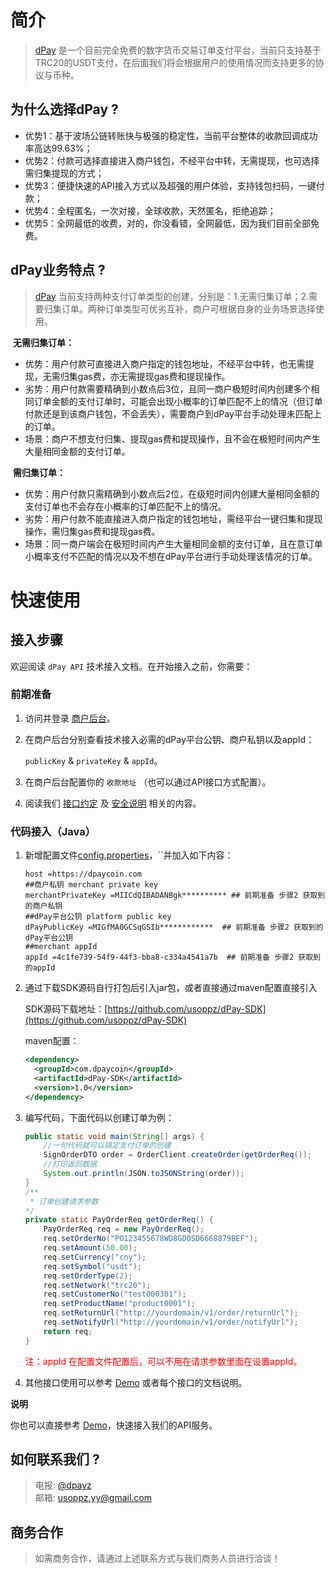 # 简介

> [dPay](https://os.dpaycoin.com/) 是一个目前完全免费的数字货币交易订单支付平台，当前只支持基于TRC20的USDT支付，在后面我们将会根据用户的使用情况而支持更多的协议与币种。

## 为什么选择dPay ?

- 优势1：基于波场公链转账快与极强的稳定性，当前平台整体的收款回调成功率高达99.63%；
- 优势2：付款可选择直接进入商户钱包，不经平台中转，无需提现，也可选择需归集提现的方式；
- 优势3：便捷快速的API接入方式以及超强的用户体验，支持钱包扫码，一键付款；
- 优势4：全程匿名，一次对接，全球收款，天然匿名，拒绝追踪；
- 优势5：全网最低的收费，对的，你没看错，全网最低，因为我们目前全部免费。

## dPay业务特点 ?
> [dPay](https://os.dpaycoin.com/) 当前支持两种支付订单类型的创建，分别是：1.无需归集订单；2.需要归集订单。两种订单类型可优劣互补，商户可根据自身的业务场景选择使用。

​	**无需归集订单：**

- 优势：用户付款可直接进入商户指定的钱包地址，不经平台中转，也无需提现，无需归集gas费，亦无需提现gas费和提现操作。
- 劣势：用户付款需要精确到小数点后3位，且同一商户极短时间内创建多个相同订单金额的支付订单时，可能会出现小概率的订单匹配不上的情况（但订单付款还是到该商户钱包，不会丢失），需要商户到dPay平台手动处理未匹配上的订单。
- 场景：商户不想支付归集、提现gas费和提现操作，且不会在极短时间内产生大量相同金额的支付订单。

​	**需归集订单：**

- 优势：用户付款只需精确到小数点后2位，在级短时间内创建大量相同金额的支付订单也不会存在小概率的订单匹配不上的情况。
- 劣势：用户付款不能直接进入商户指定的钱包地址，需经平台一键归集和提现操作，需归集gas费和提现gas费。
- 场景：同一商户端会在极短时间内产生大量相同金额的支付订单，且在意订单小概率支付不匹配的情况以及不想在dPay平台进行手动处理该情况的订单。

# 快速使用

## 接入步骤

欢迎阅读 `dPay API` 技术接入文档。在开始接入之前，你需要：

### 前期准备

1. 访问并登录 [商户后台](https://dpaycoin.com/login.html)。

2. 在商户后台分别查看技术接入必需的dPay平台公钥、商户私钥以及appId：

   `publicKey` & `privateKey` & `appId`。

3. 在商户后台配置你的 `收款地址` （也可以通过API接口方式配置）。

4. 阅读我们 [接口约定](https://usoppz.github.io/dPay/#/interface_desc) 及 [安全说明](https://usoppz.github.io/dPay/#/security_desc) 相关的内容。

### 代码接入（Java）

1. 新增配置文件<u>config.properties</u>，``并加入如下内容：

   ```properties
   host =https://dpaycoin.com
   ##商户私钥 merchant private key
   merchantPrivateKey =MIICdQIBADANBgk********** ## 前期准备 步骤2 获取到的商户私钥
   ##dPay平台公钥 platform public key
   dPayPublicKey =MIGfMA0GCSqGSIb************  ## 前期准备 步骤2 获取到的dPay平台公钥
   ##merchant appId
   appId =4c1fe739-54f9-44f3-bba8-c334a4541a7b  ## 前期准备 步骤2 获取到的appId
   ```

2. 通过下载SDK源码自行打包后引入jar包，或者直接通过maven配置直接引入

   SDK源码下载地址：[https://github.com/usoppz/dPay-SDK](https://github.com/usoppz/dPay-SDK)

   maven配置：

   ```xml
   <dependency>
     <groupId>com.dpaycoin</groupId>
     <artifactId>dPay-SDK</artifactId>
     <version>1.0</version>
   </dependency>
   ```

3. 编写代码，下面代码以创建订单为例：

   ```java
   public static void main(String[] args) {
       //一句代码就可以搞定支付订单的创建
       SignOrderDTO order = OrderClient.createOrder(getOrderReq());
       //打印返回数据
       System.out.println(JSON.toJSONString(order));
   }
   /**
    * 订单创建请求参数
   */
   private static PayOrderReq getOrderReq() {
       PayOrderReq req = new PayOrderReq();
       req.setOrderNo("PO123455678WD8GD0SD6668879BEF");
       req.setAmount(50.00);
       req.setCurrency("cny");
       req.setSymbol("usdt");
       req.setOrderType(2);
       req.setNetwork("trc20");
       req.setCustomerNo("test000301");
       req.setProductName("product0001");
       req.setReturnUrl("http://yourdomain/v1/order/returnUrl");
       req.setNotifyUrl("http://yourdomain/v1/order/notifyUrl");
       return req;
   }
   ```

   <font color='red'>注：appId 在配置文件配置后，可以不用在请求参数里面在设置appId。</font>



4. 其他接口使用可以参考  [Demo](https://github.com/usoppz/dPayDemo-java)  或者每个接口的文档说明。

**说明**

你也可以直接参考 [Demo](https://github.com/usoppz/dPayDemo-java)，快速接入我们的API服务。

## 如何联系我们 ?

> 电报: [@dpayz](https://t.me/dpayz) <br>
> 邮箱: <a href="mailto:usoppz.yy@gmail.com" target="_blank">usoppz.yy@gmail.com</a>

## 商务合作

> 如需商务合作，请通过上述联系方式与我们商务人员进行洽谈！